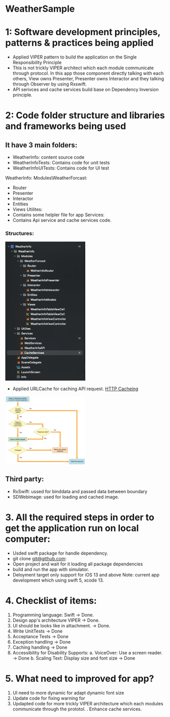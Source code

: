 # WeatherSample

# 1: Software development principles, patterns & practices being applied
- Applied VIPER pattern to build the application on the Single Responsibility Principle
- This is not trickly VIPER architect which each module communicate through protocol. 
In this app those component directly talking with each others, View owns Presenter, Presenter owns Interactor and they talking through Observer by using Rxswift. 
- API serivces and cache services build base on Dependency Inversion principle.


# 2: Code folder structure and libraries and frameworks being used
## It have 3 main folders: 
- WeatherInfo: content source code
- WeatherInfoTests: Contains code for unit tests
- WeatherInfoUITests: Contains code for UI test

WeatherInfo: 
 Modules\WeatherForcast: 
 - Router
 - Presenter
 - Interactor
 - Entities
 - Views
 Utilites: 
 - Contains some helpler file for app
 Services: 
 - Contains Api service and cache services code.
 
 ### Structures:
 
 <img src="./imageReadme/structureFolder.jpg" width="50%">
 
 - Applied URLCache for caching API request.
 [HTTP Cacheing](https://developer.apple.com/documentation/foundation/nsurlrequestcachepolicy/nsurlrequestuseprotocolcachepolicy)
 
  <img src="./imageReadme/URLCache.jpg" width="50%">
 
## Third party: 
- RxSwift: ussed for binddata and passed data between boundary 
- SDWebimage: used for loading and cached image.


# 3. All the required steps in order to get the application run on local computer:


- Usded swift package for handle dependency.
- git clone git@github.com:
- Open project and wait for it loading all package dependencies
- build and run the app with simulator.
- Deloyment target only support for iOS 13 and above
Note: current app development which using swift 5, xcode 13.

# 4. Checklist of items:

 1. Programming language: Swift -> Done.
 2. Design app's architecture VIPER -> Done.
 3. UI should be looks like in attachment. -> Done.
 4. Write UnitTests -> Done
 5. Acceptance Tests -> Done
 6. Exception handling -> Done
 7. Caching handling -> Done
 8. Accessibility for Disability Supports:
    a. VoiceOver: Use a screen reader. -> Done
    b. Scaling Text: Display size and font size -> Done
 
# 5. What need to improved for app? 
1. UI need to more dynamic for adapt dynamic font size
2. Update code for fixing warning for 
3. Updapted code for more trickly VIPER architecture which each modules communicate through the prototol. 
. Enhance cache services.
